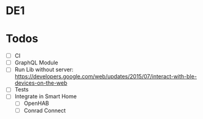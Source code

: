 # DE1

# Todos

- [ ] CI
- [ ] GraphQL Module
- [ ] Run Lib without server:
      https://developers.google.com/web/updates/2015/07/interact-with-ble-devices-on-the-web
- [ ] Tests
- [ ] Integrate in Smart Home
  - [ ] OpenHAB
  - [ ] Conrad Connect
